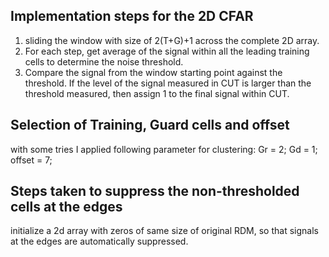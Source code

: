 ## Implementation steps for the 2D CFAR
1. sliding the window with size of 2(T+G)+1 across the complete 2D array. 
2. For each step, get average of the signal within all the leading training cells to determine the noise threshold.
3. Compare the signal from the window starting point against the threshold. If the level of the signal measured in CUT is larger than the threshold measured, then assign 1 to the final signal within CUT.

## Selection of Training, Guard cells and offset
with some tries I applied following parameter for clustering: 
Gr = 2;
Gd = 1;
offset = 7;

## Steps taken to suppress the non-thresholded cells at the edges
initialize a 2d array with zeros of same size of original RDM, so that signals at the edges are automatically suppressed.